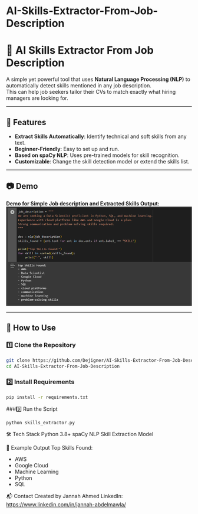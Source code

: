 # AI-Skills-Extractor-From-Job-Description

# 🧠 AI Skills Extractor From Job Description

A simple yet powerful tool that uses **Natural Language Processing (NLP)** to automatically detect skills mentioned in any job description.  
This can help job seekers tailor their CVs to match exactly what hiring managers are looking for.

---

## 📌 Features
- **Extract Skills Automatically**: Identify technical and soft skills from any text.
- **Beginner-Friendly**: Easy to set up and run.
- **Based on spaCy NLP**: Uses pre-trained models for skill recognition.
- **Customizable**: Change the skill detection model or extend the skills list.

---

## 📷 Demo

**Demo for Simple Job description and Extracted Skills Output:**
![Skills Extractor Output](skills_output.png)

---

## 🚀 How to Use

### 1️⃣ Clone the Repository
```bash
git clone https://github.com/Dejigner/AI-Skills-Extractor-From-Job-Description.git
cd AI-Skills-Extractor-From-Job-Description
```

### 2️⃣ Install Requirements
```bash
pip install -r requirements.txt
```

###3️⃣ Run the Script
```bash
python skills_extractor.py
```

🛠 Tech Stack
Python 3.8+
spaCy
NLP Skill Extraction Model

📄 Example Output
Top Skills Found:
- AWS
- Google Cloud
- Machine Learning
- Python
- SQL
  
📬 Contact
Created by Jannah Ahmed
LinkedIn: https://www.linkedin.com/in/jannah-abdelmawla/
